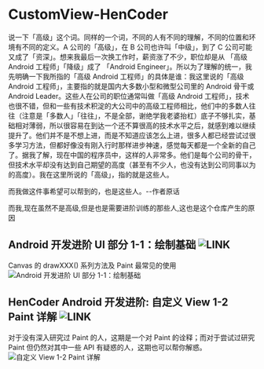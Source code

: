 # CustomView-HenCoder
说一下「高级」这个词。同样的一个词，不同的人有不同的理解，不同的位置和环境有不同的定义。A 公司的「高级」，在 B 公司也许叫「中级」，到了 C 公司可能又成了「资深」。想来我最后一次换工作时，薪资涨了不少，职位却是从 「高级 Android 工程师」「降级」成了 「Android Engineer」。所以为了理解的统一，我先明确一下我所指的「高级 Android 工程师」的具体是谁：我这里说的「高级 Android 工程师」，主要指的就是国内大多数小型和微型公司里的 Android 骨干或 Android Leader。这些人在公司的职位通常叫做「高级 Android 工程师」，技术也很不错，但和一些有技术积淀的大公司中的高级工程师相比，他们中的多数人往往（注意是「多数人」「往往」，不是全部，谢绝学我老婆抬杠）底子不够扎实，基础相对薄弱，所以很容易在到达一个还不算很高的技术水平之后，就感到难以继续提升了。他们并不是不想上进，而是不知道应该怎么上进，很多人都已经尝试过很多学习方法，但都好像没有刚入行时那样进步神速，感觉每天都是一个全新的自己了。据我了解，现在中国的程序员中，这样的人非常多。他们是每个公司的骨干，但技术水平却没有达到自己期望的高度（甚至有不少人，也没有达到公司同事以为的高度）。我在这里所说的「高级」，指的就是这些人。

而我做这件事希望可以帮到的，也是这些人。--作者原话

而我,现在虽然不是高级,但是也是需要进阶训练的那些人,这也是这个仓库产生的原因

## Android 开发进阶 UI 部分 1-1：绘制基础 ![LINK](http://hencoder.com/ui-1-1/)
Canvas 的 drawXXX() 系列方法及 Paint 最常见的使用
![Android 开发进阶 UI 部分 1-1：绘制基础](https://github.com/TIL-MICE/CustomView-HenCoder/blob/master/PracticeDraw1-master/images/preview_after.png)

## HenCoder Android 开发进阶: 自定义 View 1-2 Paint 详解 ![LINK](http://hencoder.com/ui-1-2/)
对于没有深入研究过 Paint 的人，这期是一个对 Paint 的诠释；而对于尝试过研究 Paint 但仍然对其中一些 API 有疑惑的人，这期也可以帮你解惑。
![自定义 View 1-2 Paint 详解](https://github.com/TIL-MICE/CustomView-HenCoder/blob/master/PracticeDraw2-master/images/preview_after.png)



